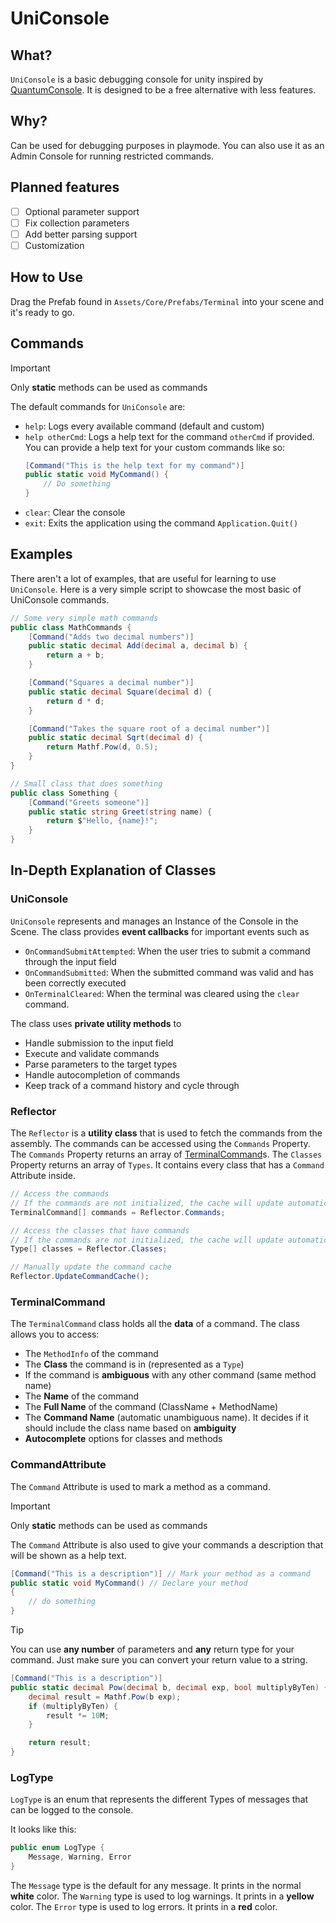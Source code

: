 # UniConsole

## What?
`UniConsole` is a basic debugging console for unity inspired by [QuantumConsole](https://assetstore.unity.com/packages/tools/utilities/quantum-console-211046).
It is designed to be a free alternative with less features.

## Why?
Can be used for debugging purposes in playmode.
You can also use it as an Admin Console for running restricted commands.

## Planned features
- [ ] Optional parameter support
- [ ] Fix collection parameters
- [ ] Add better parsing support
- [ ] Customization

## How to Use

Drag the Prefab found in `Assets/Core/Prefabs/Terminal` into your scene and it's ready to go.

## Commands

> [!IMPORTANT]
> Only **static** methods can be used as commands

The default commands for `UniConsole` are:
- `help`: Logs every available command (default and custom)
- `help otherCmd`: Logs a help text for the command `otherCmd` if provided.
    You can provide a help text for your custom commands like so:
    ```cs
    [Command("This is the help text for my command")]
    public static void MyCommand() {
        // Do something
    }
    ```
- `clear`: Clear the console
- `exit`: Exits the application using the command `Application.Quit()`

## Examples

There aren't a lot of examples, that are useful for learning to use `UniConsole`. Here is a very simple script to showcase the most basic of UniConsole commands.

```cs
// Some very simple math commands
public class MathCommands {
    [Command("Adds two decimal numbers")]
    public static decimal Add(decimal a, decimal b) {
        return a + b;
    }

    [Command("Squares a decimal number")]
    public static decimal Square(decimal d) {
        return d * d;
    }

    [Command("Takes the square root of a decimal number")]
    public static decimal Sqrt(decimal d) {
        return Mathf.Pow(d, 0.5);
    }
}

// Small class that does something
public class Something {
    [Command("Greets someone")]
    public static string Greet(string name) {
        return $"Hello, {name}!";
    }
}
```

## In-Depth Explanation of Classes

### UniConsole
`UniConsole` represents and manages an Instance of the Console in the Scene.
The class provides **event callbacks** for important events such as
- `OnCommandSubmitAttempted`: When the user tries to submit a command through the input field
- `OnCommandSubmitted`: When the submitted command was valid and has been correctly executed
- `OnTerminalCleared`: When the terminal was cleared using the `clear` command.

The class uses **private utility methods** to
- Handle submission to the input field
- Execute and validate commands
- Parse parameters to the target types
- Handle autocompletion of commands
- Keep track of a command history and cycle through

### Reflector
The `Reflector` is a **utility class** that is used to fetch the commands from the assembly. The commands can be accessed using the `Commands` Property.
The `Commands` Property returns an array of [TerminalCommand](#terminalcommand)s.
The `Classes` Property returns an array of `Types`. It contains every class that has a `Command` Attribute inside.
```cs
// Access the commands
// If the commands are not initialized, the cache will update automatically
TerminalCommand[] commands = Reflector.Commands;

// Access the classes that have commands
// If the commands are not initialized, the cache will update automatically
Type[] classes = Reflector.Classes;

// Manually update the command cache
Reflector.UpdateCommandCache();
```

### TerminalCommand
The `TerminalCommand` class holds all the **data** of a command.
The class allows you to access:
- The `MethodInfo` of the command
- The **Class** the command is in (represented as a `Type`)
- If the command is **ambiguous** with any other command (same method name)
- The **Name** of the command
- The **Full Name** of the command (ClassName + MethodName)
- The **Command Name** (automatic unambiguous name). It decides if it should include the class name based on **ambiguity**
- **Autocomplete** options for classes and methods


### CommandAttribute
The `Command` Attribute is used to mark a method as a command.

> [!IMPORTANT]
> Only **static** methods can be used as commands

The `Command` Attribute is also used to give your commands a description that will be shown as a help text.
```cs
[Command("This is a description")] // Mark your method as a command
public static void MyCommand() // Declare your method
{ 
    // do something
}
```
> [!TIP]
> You can use **any number** of parameters and **any** return type for your command.
> Just make sure you can convert your return value to a string.
```cs
[Command("This is a description")]
public static decimal Pow(decimal b, decimal exp, bool multiplyByTen) {
    decimal result = Mathf.Pow(b exp);
    if (multiplyByTen) {
        result *= 10M;
    }

    return result;
}
```

### LogType
`LogType` is an enum that represents the different Types of messages that can be logged to the console.

It looks like this:
```cs
public enum LogType {
    Message, Warning, Error
}
```

The `Message` type is the default for any message. It prints in the normal **white** color.
The `Warning` type is used to log warnings. It prints in a **yellow** color.
The `Error` type is used to log errors. It prints in a **red** color.